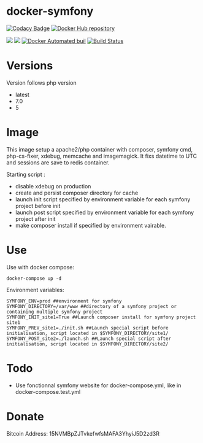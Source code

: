 # docker-symfony

[![Codacy Badge](https://api.codacy.com/project/badge/Grade/7d222075b0684281823270ec9f943a3a)](https://app.codacy.com/app/nouchka/docker-symfony?utm_source=github.com&utm_medium=referral&utm_content=nouchka/docker-symfony&utm_campaign=Badge_Grade_Dashboard)
[![Docker Hub repository](http://dockeri.co/image/nouchka/symfony)](https://registry.hub.docker.com/u/nouchka/symfony/)

[![](https://images.microbadger.com/badges/image/nouchka/symfony.svg)](https://microbadger.com/images/nouchka/symfony "Get your own image badge on microbadger.com")
[![](https://images.microbadger.com/badges/version/nouchka/symfony.svg)](https://microbadger.com/images/nouchka/symfony "Get your own version badge on microbadger.com")
[![Docker Automated buil](https://img.shields.io/docker/automated/nouchka/symfony.svg)](https://hub.docker.com/r/nouchka/symfony/)
[![Build Status](https://travis-ci.org/nouchka/docker-symfony.svg?branch=master)](https://travis-ci.org/nouchka/docker-symfony)

# Versions

Version follows php version

* latest
* 7.0
* 5

# Image
This image setup a apache2/php container with composer, symfony cmd, php-cs-fixer, xdebug, memcache and imagemagick. It fixs datetime to UTC and sessions are save to redis container.

Starting script :
* disable xdebug on production
* create and persist composer directory for cache
* launch init script specified by environment variable for each symfony project before init
* launch post script specified by environment variable for each symfony project after init
* make composer install if specified by environment vairable.

# Use

Use with docker compose:

	docker-compose up -d
Environment variables:

	SYMFONY_ENV=prod ##environment for symfony
	SYMFONY_DIRECTORY=/var/www ##directory of a symfony project or containing multiple symfony project
	SYMFONY_INIT_site1=True ##Launch composer install for symfony project site1
	SYMFONY_PREV_site1=./init.sh ##Launch special script before initialisation, script located in $SYMFONY_DIRECTORY/site1/
	SYMFONY_POST_site2=./launch.sh ##Launch special script after initialisation, script located in $SYMFONY_DIRECTORY/site2/

# Todo

* Use fonctionnal symfony website for docker-compose.yml, like in docker-compose.test.yml

# Donate

Bitcoin Address: 15NVMBpZJTvkefwfsMAFA3YhyiJ5D2zd3R

